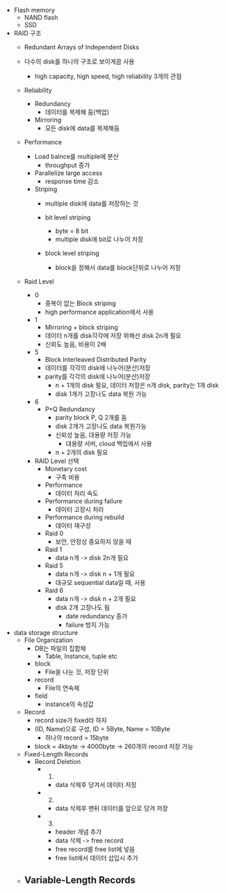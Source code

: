- Flash memory
	- NAND flash
	- SSD
- RAID 구조
	- Redundant Arrays of Independent Disks
	- 다수의 disk를 하나의 구조로 보이게끔 사용
		- high capacity, high speed, high reliability 3개의 관점
	
	- Reliability
		- Redundancy
			- 데이터를 복제해 둠(백업)
		- Mirroring
			- 모든 disk에 data를 복제해둠
	- Performance
		- Load balnce를 multiple에 분산
			- throughput 증가
		- Parallelize large access
			- response time 감소
		- Striping
			- multiple disk에 data를 저장하는 것

			- bit level striping
				- byte = 8 bit
				- multiple disk에 bit로 나누어 저장
			- block level striping
				- block을 정해서 data를 block단위로 나누어 저장
	- Raid Level
		- 0
			- 중복이 없는 Block striping
			- high performance application에서 사용
		- 1
			- Mirroring + block striping
			- 데이터 n개를 disk각각에 저장 위해선 disk 2n개 필요
			- 신뢰도 높음, 비용이 2배
		- 5
			- Block Interleaved Distributed Parity
			- 데이터를 각각의 disk에 나누어(분산)저장
			- parity를 각각의 disk에 나누어(분산)저장
				- n + 1개의 disk 필요, 데이터 저장은 n개 disk, parity는 1개 disk
				- disk 1개가 고장나도 data 복원 가능
		- 6
			- P+Q Redundancy
				- parity block P, Q 2개를 둠
				- disk 2개가 고장나도 data 복원가능
				- 신뢰성 높음, 대용량 저장 가능
					- 대용량 서버, cloud 백업에서 사용
				- n + 2개의 disk 필요
		- RAID Level 선택
			- Monetary cost
				- 구축 비용
			- Performance
				- 데이터 처리 속도
			- Performance during failure
				- 데이터 고장시 처리 
			- Performance during rebuild
				- 데이터 재구성
			- Raid 0
				- 보안, 안정성 중요하지 않을 때
			- Raid 1
				- data n개 -> disk 2n개 필요
			- Raid 5
				- data n개 -> disk n + 1개 필요
				- 대규모 sequential data일 때, 사용
			- Raid 6
				- data n개 -> disk n + 2개 필요
				- disk 2개 고장나도 됨
					- date redundancy 증가
					- failure 방지 가능
- data storage structure
	- File Organization
		- DB는 파일의 집합체
			- Table, Instance, tuple etc
		- block
			- File을 나눈 것, 저장 단위
		- record
			- File의 연속체
		- field
			- instance의 속성값
	- Record
		- record size가 fixed라 하자
		- (ID, Name)으로 구성, ID = 5Byte, Name = 10Byte
			- 하나의 record = 15byte
		- block = 4kbyte -> 4000byte -> 260개의 record 저장 가능
	- Fixed-Length Records
		- Record Deletion
			- 1)
				- data 삭제후 당겨서 데이터 저장
			- 2) 
				- data 삭제후 맨뒤 데이터를 앞으로 당겨 저장
			- 3) 
				- header 개념 추가
				- data 삭제 -> free record
				- free record를 free list에 넣음
				- free list에서 데이터 삽입시 추가
	- Variable-Length Records
		- 